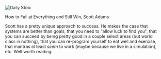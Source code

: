 <img src="../../public/images/book_covers/howtofail.jpg" id="cover" alt="Daily Stoic"/>
<p id="title">How to Fail at Everything and Still Win, Scott Adams</p>

Scott has a pretty unique approach to success. 
He makes the case that systems are better than goals, that you need to "allow luck to find you", that you can succeed by being pretty good in a couple select areas (but world class in nothing), that you can re-program yourself to eat well and exercise, that mantras at least _seem_ to work (maybe because we live in a simulation), etc.
Well worth reading.
